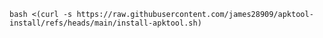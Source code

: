```bash <(curl -s https://raw.githubusercontent.com/james28909/apktool-install/refs/heads/main/install-apktool.sh)```
